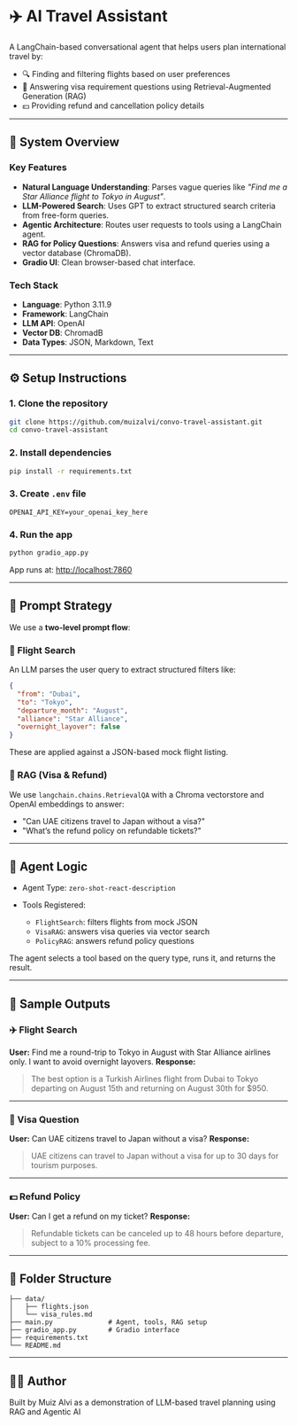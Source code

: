 
# ✈️ AI Travel Assistant

A LangChain-based conversational agent that helps users plan international travel by:

- 🔍 Finding and filtering flights based on user preferences
- 🛂 Answering visa requirement questions using Retrieval-Augmented Generation (RAG)
- 💵 Providing refund and cancellation policy details

---

## 📁 System Overview

### Key Features
- **Natural Language Understanding**: Parses vague queries like _"Find me a Star Alliance flight to Tokyo in August"_.
- **LLM-Powered Search**: Uses GPT to extract structured search criteria from free-form queries.
- **Agentic Architecture**: Routes user requests to tools using a LangChain agent.
- **RAG for Policy Questions**: Answers visa and refund queries using a vector database (ChromaDB).
- **Gradio UI**: Clean browser-based chat interface.

### Tech Stack
- **Language**: Python 3.11.9
- **Framework**: LangChain 
- **LLM API**: OpenAI
- **Vector DB**: ChromadB
- **Data Types**: JSON, Markdown, Text

---

## ⚙️ Setup Instructions

### 1. Clone the repository
```bash
git clone https://github.com/muizalvi/convo-travel-assistant.git
cd convo-travel-assistant
````

### 2. Install dependencies

```bash
pip install -r requirements.txt
```

### 3. Create `.env` file

```env
OPENAI_API_KEY=your_openai_key_here
```

### 4. Run the app

```bash
python gradio_app.py
```

App runs at: [http://localhost:7860](http://localhost:7860)

---

## 🧠 Prompt Strategy

We use a **two-level prompt flow**:

### 🔸 Flight Search

An LLM parses the user query to extract structured filters like:

```json
{
  "from": "Dubai",
  "to": "Tokyo",
  "departure_month": "August",
  "alliance": "Star Alliance",
  "overnight_layover": false
}
```

These are applied against a JSON-based mock flight listing.

### 🔸 RAG (Visa & Refund)

We use `langchain.chains.RetrievalQA` with a Chroma vectorstore and OpenAI embeddings to answer:

* "Can UAE citizens travel to Japan without a visa?"
* "What’s the refund policy on refundable tickets?"

---

## 🧩 Agent Logic

* Agent Type: `zero-shot-react-description`
* Tools Registered:

  * `FlightSearch`: filters flights from mock JSON
  * `VisaRAG`: answers visa queries via vector search
  * `PolicyRAG`: answers refund policy questions

The agent selects a tool based on the query type, runs it, and returns the result.

---

## 🧪 Sample Outputs

### ✈️ Flight Search

**User:** Find me a round-trip to Tokyo in August with Star Alliance airlines only. I want to avoid overnight layovers.
**Response:**

> The best option is a Turkish Airlines flight from Dubai to Tokyo departing on August 15th and returning on August 30th for \$950.

---

### 🛂 Visa Question

**User:** Can UAE citizens travel to Japan without a visa?
**Response:**

> UAE citizens can travel to Japan without a visa for up to 30 days for tourism purposes.

---

### 💵 Refund Policy

**User:** Can I get a refund on my ticket?
**Response:**

> Refundable tickets can be canceled up to 48 hours before departure, subject to a 10% processing fee.

---

## 🔧 Folder Structure

```
├── data/
│   ├── flights.json
│   └── visa_rules.md
├── main.py              # Agent, tools, RAG setup
├── gradio_app.py        # Gradio interface
├── requirements.txt
└── README.md
```

---

## 🧑‍💻 Author

Built by Muiz Alvi as a demonstration of LLM-based travel planning using RAG and Agentic AI

